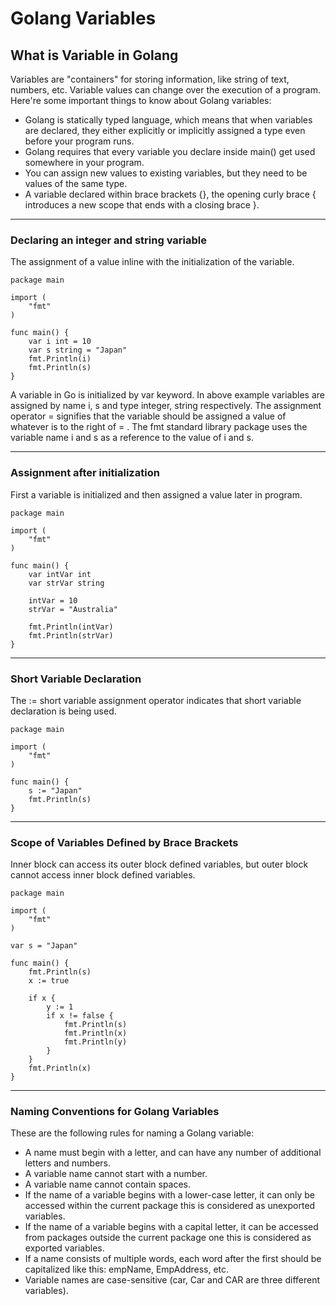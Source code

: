 # Golang Variables

## What is Variable in Golang

Variables are "containers" for storing information, like string of text, numbers, etc. Variable values can change over the execution of a program. Here're some important things to know about Golang variables:

- Golang is statically typed language, which means that when variables are declared, they either explicitly or implicitly assigned a type even before your program runs.
- Golang requires that every variable you declare inside main() get used somewhere in your program.
- You can assign new values to existing variables, but they need to be values of the same type.
- A variable declared within brace brackets {}, the opening curly brace { introduces a new scope that ends with a closing brace }.

------

### Declaring an integer and string variable

The assignment of a value inline with the initialization of the variable.

```
package main
 
import (
    "fmt"
)
 
func main() {
    var i int = 10
    var s string = "Japan"
    fmt.Println(i)
    fmt.Println(s)
}
```

A variable in Go is initialized by var keyword.
In above example variables are assigned by name i, s and type integer, string respectively.
The assignment operator = signifies that the variable should be assigned a value of whatever is to the right of = .
The fmt standard library package uses the variable name i and s as a reference to the value of i and s.

------

### Assignment after initialization

First a variable is initialized and then assigned a value later in program.

```
package main
 
import (
    "fmt"
)
 
func main() {
    var intVar int
    var strVar string
 
    intVar = 10
    strVar = "Australia"
 
    fmt.Println(intVar)
    fmt.Println(strVar)
}
```

------

### Short Variable Declaration

The := short variable assignment operator indicates that short variable declaration is being used.

```
package main
 
import (
	"fmt"
)
 
func main() {
	s := "Japan"
	fmt.Println(s)
}
```

------

### Scope of Variables Defined by Brace Brackets

Inner block can access its outer block defined variables, but outer block cannot access inner block defined variables.

```
package main
 
import (
	"fmt"
)
 
var s = "Japan"
 
func main() {
	fmt.Println(s)
	x := true
 
	if x {
		y := 1
		if x != false {
			fmt.Println(s)
			fmt.Println(x)
			fmt.Println(y)
		}
	}
	fmt.Println(x)
}
```

------

### Naming Conventions for Golang Variables

These are the following rules for naming a Golang variable:

- A name must begin with a letter, and can have any number of additional letters and numbers.
- A variable name cannot start with a number.
- A variable name cannot contain spaces.
- If the name of a variable begins with a lower-case letter, it can only be accessed within the current package this is considered as unexported variables.
- If the name of a variable begins with a capital letter, it can be accessed from packages outside the current package one this is considered as exported variables.
- If a name consists of multiple words, each word after the first should be capitalized like this: empName, EmpAddress, etc.
- Variable names are case-sensitive (car, Car and CAR are three different variables).